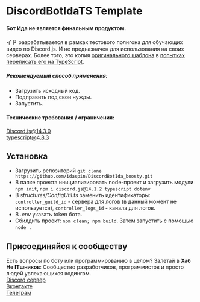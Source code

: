 # DiscordBotIdaTS Template
#### Бот Ида не является финальным продуктом. 
イド разрабатывается в рамках тестового полигона для обучающих видео по Discord.js. И не предназначен для использования на своих серверах.
Более того, это копия [оригинального шаблона](https://github.com/idaspin/DiscordBotIda) в [попытках переписать его на TypeScript](https://youtu.be/s__C4LUT5uQ). 
##### Рекомендуемый способ применения: 
- Загрузить исходный код. 
- Подправить под свои нужды. 
- Запустить.

#### Технические требования / ограничения:
[Discord.js@14.3.0](https://www.npmjs.com/package/discord.js/v/14.3.0)<br>
[typescript@4.8.3](https://www.npmjs.com/package/typescript/v/4.8.3)

## Установка
- Загрузить репозиторий `git clone https://github.com/idaspin/DiscordBotIda_boosty.git`
- В папке проекта инициализировать node-проект и загрузить модули `npm init`, `npm i discord.js@14.1.2 typescript dotenv`
- В *structures/ConfigUtil.ts* заменить идентификаторы: `controller_guild_id` - сервера для логов (в данный момент не используется), `controller_logs_id` - канала для логов.
- В *.env* указать token бота.
- Сбилдить проект: `npm clean; npm build`. Затем запустить с помощью `node .`

## Присоединяйся к сообществу
Есть вопросы по боту или программированию в целом? Залетай в **Хаб Не ITшников**: Сообщество разработчиков, программистов и просто людей увлекающихся кодингом.<br>
[Discord сервер](https://discord.gg/YeqrTtpmaH)<br>
[Вконтакте](https://vk.com/iamnotacoderdjs)<br>
[Телеграм](https://t.me/iamnotacoderdjs)

